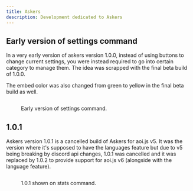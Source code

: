 ```yaml
---
title: Askers
description: Development dedicated to Askers
---
```


## Early version of settings command

In a very early version of askers version 1.0.0, instead of using buttons to change current settings, you were instead required to go into certain category to manage them. The idea was scrapped with the final beta build of 1.0.0.

The embed color was also changed from green to yellow in the final beta build as well.

<figure><img src="../../.gitbook/assets/image (6).png" alt=""><figcaption><p>Early version of settings command.</p></figcaption></figure>

## 1.0.1

Askers version 1.0.1 is a cancelled build of Askers for aoi.js v5. It was the version where it's supposed to have the languages feature but due to v5 being breaking by discord api changes, 1.0.1 was cancelled and it was replaced by 1.0.2 to provide support for aoi.js v6 (alongside with the language feature).

<figure><img src="../../.gitbook/assets/image (5).png" alt=""><figcaption><p>1.0.1 shown on stats command.</p></figcaption></figure>

